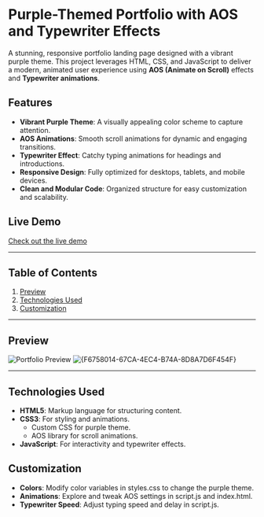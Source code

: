 # Purple-Themed Portfolio with AOS and Typewriter Effects

A stunning, responsive portfolio landing page designed with a vibrant purple theme. This project leverages HTML, CSS, and JavaScript to deliver a modern, animated user experience using **AOS (Animate on Scroll)** effects and **Typewriter animations**.

## Features

- **Vibrant Purple Theme**: A visually appealing color scheme to capture attention.
- **AOS Animations**: Smooth scroll animations for dynamic and engaging transitions.
- **Typewriter Effect**: Catchy typing animations for headings and introductions.
- **Responsive Design**: Fully optimized for desktops, tablets, and mobile devices.
- **Clean and Modular Code**: Organized structure for easy customization and scalability.

## Live Demo

[Check out the live demo](https://coderpriyanshu007.github.io/Portfolio-Purple/)

---

## Table of Contents

1. [Preview](#preview)
2. [Technologies Used](#technologies-used)
3. [Customization](#customization)


---

## Preview

![Portfolio Preview](#) ![{F6758014-67CA-4EC4-B74A-8D8A7D6F454F}](https://github.com/user-attachments/assets/ccc42055-34a2-4cc3-aebb-6f2c4821f3ba)



---

## Technologies Used

- **HTML5**: Markup language for structuring content.
- **CSS3**: For styling and animations.
  - Custom CSS for purple theme.
  - AOS library for scroll animations.
- **JavaScript**: For interactivity and typewriter effects.

## Customization

  - **Colors**: Modify color variables in styles.css to change the purple theme.
  - **Animations**: Explore and tweak AOS settings in script.js and index.html.
  - **Typewriter Speed**: Adjust typing speed and delay in script.js.
